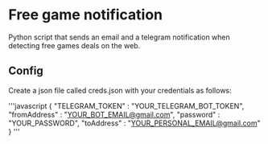 # Free game notification


Python script that sends an email and a telegram notification when detecting free games deals on the web.

## Config

Create a json file called creds.json with your credentials as follows:

'''javascript
{
    "TELEGRAM_TOKEN" : "YOUR_TELEGRAM_BOT_TOKEN",
    "fromAddress" : "YOUR_BOT_EMAIL@gmail.com",
    "password" : "YOUR_PASSWORD",
    "toAddress" : "YOUR_PERSONAL_EMAIL@gmail.com"
}
'''
